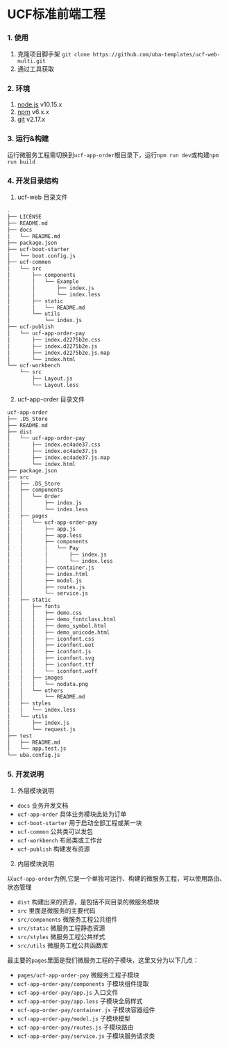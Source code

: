 # UCF标准前端工程

### 1. 使用

1. 克隆项目脚手架 `git clone https://github.com/uba-templates/ucf-web-multi.git`
2. 通过工具获取

### 2. 环境

1. [node.js](https://nodejs.org/en/download/) v10.15.x
2. [npm](https://www.npmjs.com/) v6.x.x
3. [git](https://git-scm.com/) v2.17.x

### 3. 运行&构建

运行微服务工程需切换到`ucf-app-order`根目录下，运行`npm run dev`或构建`npm run build`

### 4. 开发目录结构

1. ucf-web 目录文件

```bash
.
├── LICENSE
├── README.md
├── docs
│   └── README.md
├── package.json
├── ucf-boot-starter
│   └── boot.config.js
├── ucf-common
│   └── src
│       ├── components
│       │   └── Example
│       │       ├── index.js
│       │       └── index.less
│       ├── static
│       │   └── README.md
│       └── utils
│           └── index.js
├── ucf-publish
│   └── ucf-app-order-pay
│       ├── index.d2275b2e.css
│       ├── index.d2275b2e.js
│       ├── index.d2275b2e.js.map
│       └── index.html
└── ucf-workbench
    └── src
        ├── Layout.js
        └── Layout.less
```

2. ucf-app-order 目录文件

```bash
ucf-app-order
├── .DS_Store
├── README.md
├── dist
│   └── ucf-app-order-pay
│       ├── index.ec4ade37.css
│       ├── index.ec4ade37.js
│       ├── index.ec4ade37.js.map
│       └── index.html
├── package.json
├── src
│   ├── .DS_Store
│   ├── components
│   │   └── Order
│   │       ├── index.js
│   │       └── index.less
│   ├── pages
│   │   └── ucf-app-order-pay
│   │       ├── app.js
│   │       ├── app.less
│   │       ├── components
│   │       │   └── Pay
│   │       │       ├── index.js
│   │       │       └── index.less
│   │       ├── container.js
│   │       ├── index.html
│   │       ├── model.js
│   │       ├── routes.js
│   │       └── service.js
│   ├── static
│   │   ├── fonts
│   │   │   ├── demo.css
│   │   │   ├── demo_fontclass.html
│   │   │   ├── demo_symbol.html
│   │   │   ├── demo_unicode.html
│   │   │   ├── iconfont.css
│   │   │   ├── iconfont.eot
│   │   │   ├── iconfont.js
│   │   │   ├── iconfont.svg
│   │   │   ├── iconfont.ttf
│   │   │   └── iconfont.woff
│   │   ├── images
│   │   │   └── nodata.png
│   │   └── others
│   │       └── README.md
│   ├── styles
│   │   └── index.less
│   └── utils
│       ├── index.js
│       └── request.js
├── test
│   ├── README.md
│   └── app.test.js
└── uba.config.js
```

### 5. 开发说明

1. 外层模块说明

- `docs` 业务开发文档
- `ucf-app-order` 具体业务模块此处为订单
- `ucf-boot-starter` 用于启动全部工程或某一块
- `ucf-common` 公共类可以发包
- `ucf-workbench` 布局类或工作台
- `ucf-publish` 构建发布资源

2. 内层模块说明

以`ucf-app-order`为例,它是一个单独可运行、构建的微服务工程，可以使用路由、状态管理

- `dist` 构建出来的资源，是包括不同目录的微服务模块
- `src` 里面是微服务的主要代码
- `src/components` 微服务工程公共组件
- `src/static` 微服务工程静态资源
- `src/styles` 微服务工程公共样式
- `src/utils` 微服务工程公共函数库

最主要的`pages`里面是我们微服务工程的子模块，这里又分为以下几点：

- `pages/ucf-app-order-pay` 微服务工程子模块
- `ucf-app-order-pay/components` 子模块组件提取
- `ucf-app-order-pay/app.js` 入口文件
- `ucf-app-order-pay/app.less` 子模块全局样式
- `ucf-app-order-pay/container.js` 子模块容器组件
- `ucf-app-order-pay/model.js` 子模块模型
- `ucf-app-order-pay/routes.js` 子模块路由
- `ucf-app-order-pay/service.js` 子模块服务请求类
